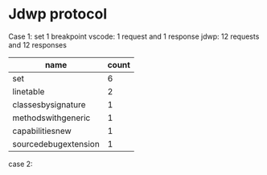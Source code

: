 # Jdwp protocol
Case 1: set 1 breakpoint
vscode: 1 request and 1 response
jdwp: 12 requests and 12 responses

name | count
---- | ---
set|6
linetable|2
classesbysignature|1
methodswithgeneric|1
capabilitiesnew|1
sourcedebugextension|1

case 2:
